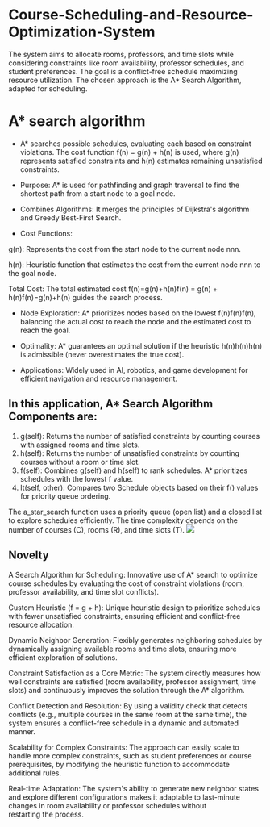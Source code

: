 # Course-Scheduling-and-Resource-Optimization-System
The system aims to allocate rooms, professors, and time slots while considering constraints like room availability, professor schedules, and student preferences. The goal is a conflict-free schedule maximizing resource utilization.  The chosen approach is the A* Search Algorithm, adapted for scheduling. 

# A* search algorithm

* A* searches possible schedules, evaluating each based on constraint violations. The cost function f(n) = g(n) + h(n) is used, where g(n) represents satisfied constraints and h(n) estimates remaining unsatisfied constraints.

* Purpose: A* is used for pathfinding and graph traversal to find the shortest path from a start node to a goal node.

* Combines Algorithms: It merges the principles of Dijkstra's algorithm and Greedy Best-First Search.

* Cost Functions:

g(n): Represents the cost from the start node to the current node nnn.

h(n): Heuristic function that estimates the cost from the current node nnn to the goal node.

Total Cost: The total estimated cost f(n)=g(n)+h(n)f(n) = g(n) + h(n)f(n)=g(n)+h(n) guides the search process.

* Node Exploration: A* prioritizes nodes based on the lowest f(n)f(n)f(n), balancing the actual cost to reach the node and the estimated cost to reach the goal.

* Optimality: A* guarantees an optimal solution if the heuristic h(n)h(n)h(n) is admissible (never overestimates the true cost).

* Applications: Widely used in AI, robotics, and game development for efficient navigation and resource management.

## In this application, A* Search Algorithm Components are:
1. g(self): Returns the number of satisfied constraints by counting courses with assigned rooms and time slots.
2. h(self): Returns the number of unsatisfied constraints by counting courses without a room or time slot.
3. f(self): Combines g(self) and h(self) to rank schedules. A* prioritizes schedules with the lowest f value.
4. lt(self, other): Compares two Schedule objects based on their f() values for priority queue ordering.

The a_star_search function uses a priority queue (open list) and a closed list to explore schedules efficiently. The time complexity depends on the number of courses (C), rooms (R), and time slots (T).
![](https://github.com/user-attachments/assets/96048c87-90bc-4205-8dfe-f1011f5ba957)

## Novelty 

A Search Algorithm for Scheduling: Innovative use of A* search to optimize course schedules by evaluating the cost of constraint violations (room, professor availability, and time slot conflicts). 

Custom Heuristic (f = g + h): Unique heuristic design to prioritize schedules with fewer unsatisfied constraints, ensuring efficient and conflict-free resource allocation. 

Dynamic Neighbor Generation: Flexibly generates neighboring schedules by dynamically assigning available rooms and time slots, ensuring more efficient exploration of solutions.

Constraint Satisfaction as a Core Metric: The system directly measures how well constraints are satisfied (room availability, professor assignment, time slots) and continuously improves the solution through the A* algorithm.

Conflict Detection and Resolution: By using a validity check that detects conflicts (e.g., multiple courses in the same room at the same time), the system ensures a conflict-free schedule in a dynamic and automated manner.

Scalability for Complex Constraints: The approach can easily scale to handle more complex constraints, such as student preferences or course prerequisites, by modifying the heuristic function to accommodate additional rules.

Real-time Adaptation: The system's ability to generate new neighbor states and explore different configurations makes it adaptable to last-minute changes in room availability or professor schedules without restarting the process.
